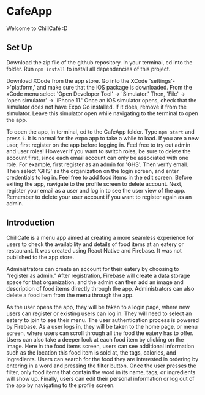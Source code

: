 # CafeApp
Welcome to ChillCafé :D

## Set Up
Download the zip file of the github repository. In your terminal, cd into the folder. Run `npm install` to install all dependencies of this project.

Download XCode from the app store. Go into the XCode 'settings'->'platform,' and make sure that the iOS package is downloaded. From the xCode menu select 'Open Developer Tool' -> 'Simulator.' Then, 'File' -> 'open simulator' -> 'iPhone 11.' Once an iOS simulator opens, check that the simulator does not have Expo Go installed. If it does, remove it from the simulator. Leave this simulator open while navigating to the terminal to open the app.

To open the app, in terminal, cd to the CafeApp folder. Type `npm start` and press `i`. It is normal for the expo app to take a while to load. If you are a new user, first register on the app before logging in. Feel free to try out admin and user roles! However if you want to switch roles, be sure to delete the account first, since each email account can only be associated with one role. For example, first register as an admin for 'GHS'. Then verify email. Then select 'GHS' as the organization on the login screen, and enter credentials to log in. Feel free to add food items in the edit screen. Before exiting the app, navigate to the profile screen to delete account. Next, register your email as a user and log in to see the user view of the app. Remember to delete your user account if you want to register again as an admin. 

## Introduction

ChillCafé is a menu app aimed at creating a more seamless experience for users to check the availability and details of food items at an eatery or restaurant. It was created using React Native and Firebase. It was not published to the app store. 

Administrators can create an account for their eatery by choosing to "register as admin." After registration, Firebase will create a data storage space for that organization, and the admin can then add an image and description of food items directly through the app. Administrators can also delete a food item from the menu through the app.

As the user opens the app, they will be taken to a login page, where new users can register or existing users can log in. They will need to select an eatery to join to see their menu. The user authentication process is powered by Firebase. As a user logs in, they will be taken to the home page, or menu screen, where users can scroll through all the food the eatery has to offer. Users can also take a deeper look at each food item by clicking on the image. Here in the food items screen, users can see additional information such as the location this food item is sold at, the tags, calories, and ingredients. Users can search for the food they are interested in ordering by entering in a word and pressing the filter button. Once the user presses the filter, only food items that contain the word in its name, tags, or ingredients will show up. Finally, users can edit their personal information or log out of the app by navigating to the profile screen.

